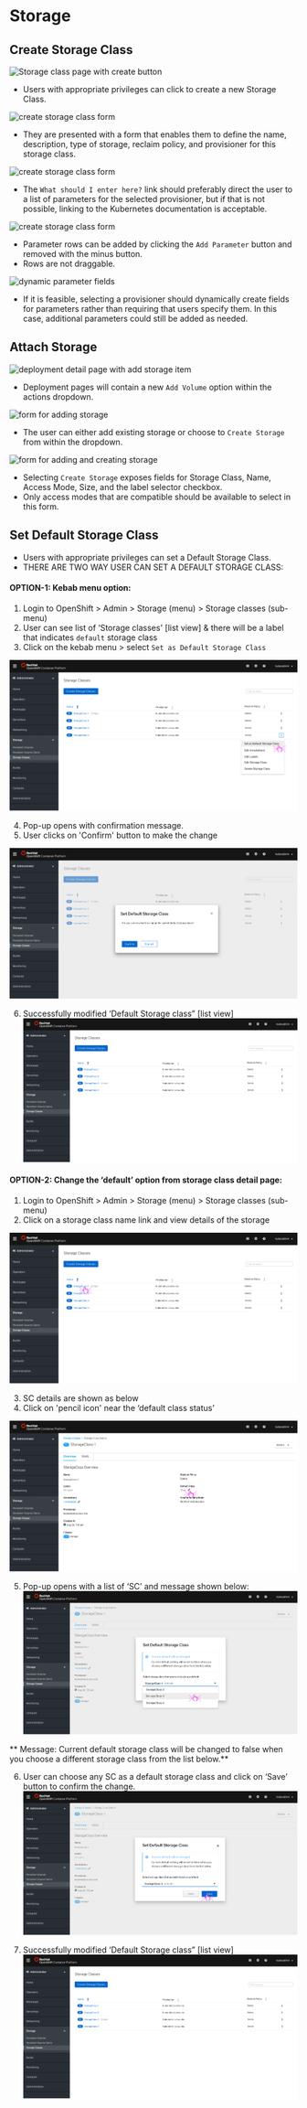 # Storage

## Create Storage Class

![Storage class page with create button](img/create-storage-class.png)
- Users with appropriate privileges can click to create a new Storage Class.

![create storage class form](img/storage-class-form.png)
- They are presented with a form that enables them to define the name, description, type of storage, reclaim policy, and provisioner for this storage class.

![create storage class form](img/storage-class-parameters.png)
- The `What should I enter here?` link should preferably direct the user to a list of parameters for the selected provisioner, but if that is not possible, linking to the Kubernetes documentation is acceptable.

![create storage class form](img/storage-class-parameters-2.png)
- Parameter rows can be added by clicking the `Add Parameter` button and removed with the minus button.
- Rows are not draggable.

![dynamic parameter fields](img/storage-class-generated-fields.png)
- If it is feasible, selecting a provisioner should dynamically create fields for parameters rather than requiring that users specify them. In this case, additional parameters could still be added as needed.

## Attach Storage

![deployment detail page with add storage item](img/add-storage.png)
-  Deployment pages will contain a new `Add Volume` option within the actions dropdown.

![form for adding storage](img/add-storage-create.png)
- The user can either add existing storage or choose to `Create Storage` from within the dropdown.

![form for adding and creating storage](img/create-storage-form.png)
- Selecting `Create Storage` exposes fields for Storage Class, Name, Access Mode, Size, and the label selector checkbox.
- Only access modes that are compatible should be available to select in this form.

## Set Default Storage Class
- Users with appropriate privileges can set a Default Storage Class.
- THERE ARE TWO WAY USER CAN SET A DEFAULT STORAGE CLASS:

#### OPTION-1: Kebab menu option:

1. Login to OpenShift > Admin > Storage (menu) > Storage classes (sub-menu)
2. User can see list of ‘Storage classes' [list view] & there will be a label that indicates `default` storage class
3. Click on the kebab menu > select `Set as Default Storage Class`

![Set a Default Storage Class using kebab menu](img/stroage-opt1-start-1.png)

4. Pop-up opens with confirmation message.
5. User clicks on 'Confirm' button to make the change

![Popup menu with confirmation](img/stroage-opt1-popup-confirm-1.png)

6. Successfully modified ‘Default Storage class” [list view]
![Modified default storage class](img/stroage-opt1-done.png)

#### OPTION-2: Change the ‘default’ option from storage class detail page:

1. Login to OpenShift > Admin > Storage (menu) > Storage classes (sub-menu)
2. Click on a storage class name link and view details of the storage

![Set a Default Storage Class using edit ](img/stroage-opt2-start.png)

3. SC details are shown as below
4. Click on 'pencil icon' near the ‘default class status’

![Set a Default Storage Class using pencil icon](img/stroage-opt2-details.png)

5. Pop-up opens with a list of ‘SC’ and message shown below:
![Popup menu to select a different Default Storage Class](img/stroage-opt2-popup-select.png)

** Message:
Current default storage class will be changed to false when you
choose a different storage class from the list below.**

6. User can choose any SC as a default storage class and click on ‘Save’ button to confirm the change.
![Popup menu with confirmation](img/stroage-opt2-popup-confirm.png)

7. Successfully modified ‘Default Storage class” [list view]
![Set a Default Storage Class using kebab menu](img/stroage-opt2-done.png)
